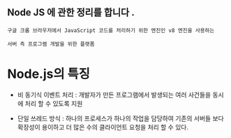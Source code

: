 ## Node JS 에 관한 정리를 합니다 .

```
구글 크롬 브라우저에서 JavaScript 코드를 처리하기 위한 엔진인 v8 엔진을 사용하는

서버 측 프로그램 개발을 위한 플랫폼
```

# Node.js의 특징

- 비 동기식 이벤트 처리 : 개발자가 만든 프로그램에서 발생되는 여러 사건들을 동시에 처리 할 수 있도록 지원

- 단일 쓰레드 방식 : 하나의 프로세스가 하나의 작업을 담당하여 기존의 서버들 보다 확장성이 용이하고
  더 많은 수의 클라이언트 요청을 처리 할 수 있다.
